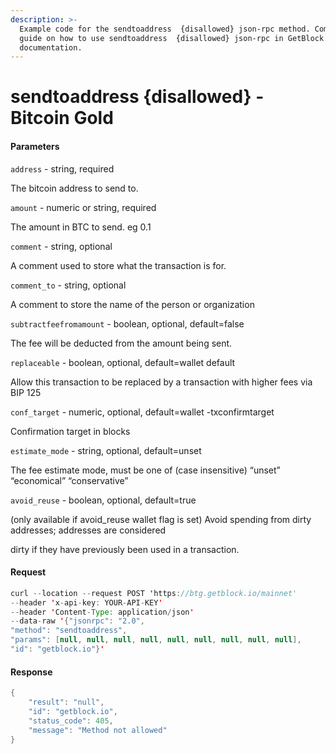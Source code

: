 ```yaml
---
description: >-
  Example code for the sendtoaddress  {disallowed} json-rpc method. Сomplete
  guide on how to use sendtoaddress  {disallowed} json-rpc in GetBlock.io Web3
  documentation.
---
```


# sendtoaddress {disallowed} - Bitcoin Gold

#### Parameters

`address` - string, required

The bitcoin address to send to.

`amount` - numeric or string, required

The amount in BTC to send. eg 0.1

`comment` - string, optional

A comment used to store what the transaction is for.

`comment_to` - string, optional

A comment to store the name of the person or organization

`subtractfeefromamount` - boolean, optional, default=false

The fee will be deducted from the amount being sent.

`replaceable` - boolean, optional, default=wallet default

Allow this transaction to be replaced by a transaction with higher fees via BIP 125

`conf_target` - numeric, optional, default=wallet -txconfirmtarget

Confirmation target in blocks

`estimate_mode` - string, optional, default=unset

The fee estimate mode, must be one of (case insensitive) “unset” “economical” “conservative”

`avoid_reuse` - boolean, optional, default=true

(only available if avoid\_reuse wallet flag is set) Avoid spending from dirty addresses; addresses are considered

dirty if they have previously been used in a transaction.

#### Request

```java
curl --location --request POST 'https://btg.getblock.io/mainnet' 
--header 'x-api-key: YOUR-API-KEY' 
--header 'Content-Type: application/json' 
--data-raw '{"jsonrpc": "2.0",
"method": "sendtoaddress",
"params": [null, null, null, null, null, null, null, null, null],
"id": "getblock.io"}'
```

#### Response

```java
{
    "result": "null",
    "id": "getblock.io",
    "status_code": 405,
    "message": "Method not allowed"
}
```
